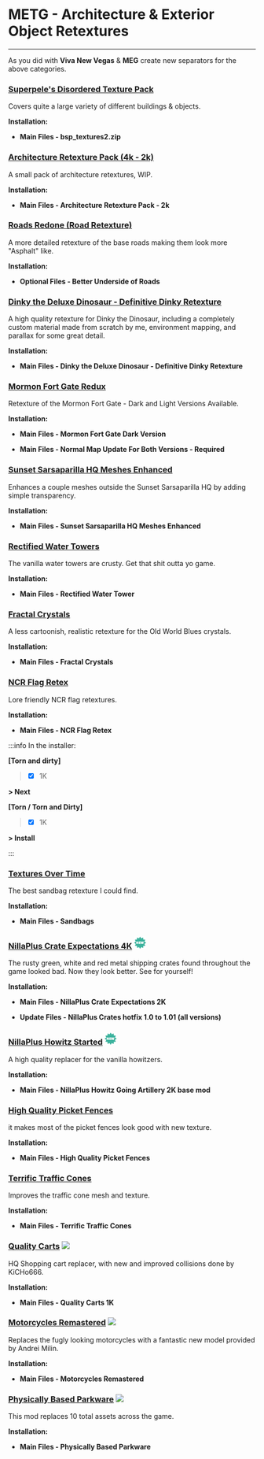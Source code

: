 # METG - Architecture & Exterior Object Retextures

---

As you did with **Viva New Vegas** & **MEG** create new separators for the above categories.

### [Superpele's Disordered Texture Pack](https://drive.google.com/file/d/1Mm-rZMjwpCIqeX2xFAsAXZxOWREIQhUM/view)

Covers quite a large variety of different buildings & objects.

**Installation:**

- **Main Files - bsp_textures2.zip**


### [Architecture Retexture Pack (4k - 2k)](https://www.nexusmods.com/newvegas/mods/74895)

A small pack of architecture retextures, WIP. 

**Installation:**

- **Main Files - Architecture Retexture Pack - 2k**


### [Roads Redone (Road Retexture)](https://www.nexusmods.com/newvegas/mods/73693)

A more detailed retexture of the base roads making them look more "Asphalt" like. 

**Installation:**

- **Optional Files - Better Underside of Roads**


### [Dinky the Deluxe Dinosaur - Definitive Dinky Retexture](https://www.nexusmods.com/newvegas/mods/80064)

A high quality retexture for Dinky the Dinosaur, including a completely custom material made from scratch by me, environment mapping, and parallax for some great detail. 

**Installation:**

- **Main Files - Dinky the Deluxe Dinosaur - Definitive Dinky Retexture**



### [Mormon Fort Gate Redux](https://www.nexusmods.com/newvegas/mods/70173)

Retexture of the Mormon Fort Gate - Dark and Light Versions Available.

**Installation:**

- **Main Files - Mormon Fort Gate Dark Version**

- **Main Files - Normal Map Update For Both Versions - Required**


### [Sunset Sarsaparilla HQ Meshes Enhanced](https://www.nexusmods.com/newvegas/mods/81707)

Enhances a couple meshes outside the Sunset Sarsaparilla HQ by adding simple transparency.

**Installation:**

- **Main Files - Sunset Sarsaparilla HQ Meshes Enhanced**


### [Rectified Water Towers](https://www.nexusmods.com/newvegas/mods/75611)

The vanilla water towers are crusty. Get that shit outta yo game.

**Installation:**

- **Main Files - Rectified Water Tower**


### [Fractal Crystals](https://www.nexusmods.com/newvegas/mods/80555)

A less cartoonish, realistic retexture for the Old World Blues crystals. 

**Installation:**

- **Main Files - Fractal Crystals**


### [NCR Flag Retex](https://www.nexusmods.com/newvegas/mods/79717)

Lore friendly NCR flag retextures. 

**Installation:**

- **Main Files - NCR Flag Retex**

:::info In the installer:

**[Torn and dirty]**

> - [x] 1K

**> Next**

**[Torn / Torn and Dirty]**

> - [x] 1K

**> Install**

:::


### [Textures Over Time](https://www.nexusmods.com/newvegas/mods/41101)

The best sandbag retexture I could find.

**Installation:**

- **Main Files - Sandbags**


### [NillaPlus Crate Expectations 4K](https://www.nexusmods.com/newvegas/mods/84696) ![](../static/img/New.png)

The rusty green, white and red metal shipping crates found throughout the game looked bad. Now they look better. See for yourself! 

**Installation:**

- **Main Files - NillaPlus Crate Expectations 2K**

- **Update Files - NillaPlus Crates hotfix 1.0 to 1.01 (all versions)**


### [NillaPlus Howitz Started](https://www.nexusmods.com/newvegas/mods/84919) ![](../static/img/New.png)

A high quality replacer for the vanilla howitzers.

**Installation:**

- **Main Files - NillaPlus Howitz Going Artillery 2K base mod**


### [High Quality Picket Fences](https://www.nexusmods.com/newvegas/mods/79659)

it makes most of the picket fences look good with new texture. 

**Installation:**

- **Main Files - High Quality Picket Fences**


### [Terrific Traffic Cones](https://www.nexusmods.com/newvegas/mods/77330)

Improves the traffic cone mesh and texture. 

**Installation:**

- **Main Files - Terrific Traffic Cones**


### [Quality Carts](https://www.nexusmods.com/newvegas/mods/71637) ![](../static/img/Performance.png)

HQ Shopping cart replacer, with new and improved collisions done by KiCHo666.

**Installation:**

- **Main Files - Quality Carts 1K**


### [Motorcycles Remastered](https://www.nexusmods.com/newvegas/mods/81262) ![](../static/img/Performance.png)

Replaces the fugly looking motorcycles with a fantastic new model provided by Andrei Milin. 

**Installation:**

- **Main Files - Motorcycles Remastered**


### [Physically Based Parkware](https://www.nexusmods.com/newvegas/mods/79684) ![](../static/img/Performance.png)

This mod replaces 10 total assets across the game.

**Installation:**

- **Main Files - Physically Based Parkware**

